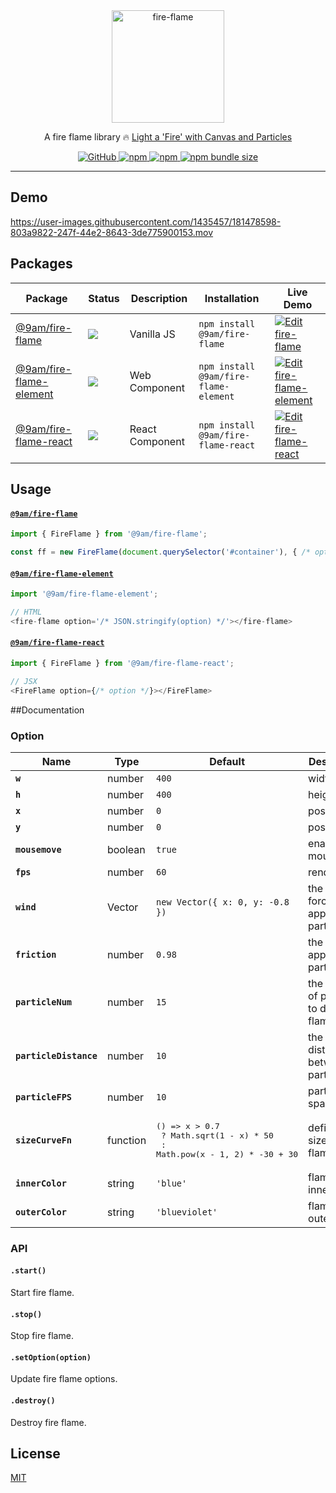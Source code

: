 <div align="center">
    <img src="https://user-images.githubusercontent.com/1435457/184616572-df451c3a-737c-4e44-84cb-f3348189d7bb.gif" alt="fire-flame" width="180" height="180" />
    <p>A fire flame library 🔥 <a href="https://github.com/9am/9am.github.io/issues/7">Light a 'Fire' with Canvas and Particles</a></p>
    <p>
        <a href="https://github.com/9am/fire-flame/blob/main/LICENSE">
            <img alt="GitHub" src="https://img.shields.io/github/license/9am/fire-flame?color=success">
        </a>
        <a href="https://www.npmjs.com/package/@9am/fire-flame">
            <img alt="npm" src="https://img.shields.io/npm/v/@9am/fire-flame?color=orange">
        </a>
        <a href="https://www.npmjs.com/package/@9am/fire-flame">
            <img alt="npm" src="https://img.shields.io/npm/dt/@9am/fire-flame?color=blue">
        </a>
        <a href="https://bundlephobia.com/package/@9am/fire-flame@latest">
            <img alt="npm bundle size" src="https://img.shields.io/bundlephobia/minzip/@9am/fire-flame">
        </a>
    </p>
</div>

---

## Demo
https://user-images.githubusercontent.com/1435457/181478598-803a9822-247f-44e2-8643-3de775900153.mov

## Packages
| Package | Status | Description | Installation | Live Demo |
| ------- | ------ | ----------- | ------------ | --------- |
| [@9am/fire-flame](https://github.com/9am/fire-flame/tree/main/packages/%409am/fire-flame) | [![](https://img.shields.io/npm/v/@9am/fire-flame)](https://npm.im/@9am/fire-flame) | Vanilla JS | `npm install @9am/fire-flame` |  [![Edit fire-flame](https://codesandbox.io/static/img/play-codesandbox.svg)](https://codesandbox.io/s/fire-flame-gfdw6f?fontsize=14&hidenavigation=1&theme=dark) |
| [@9am/fire-flame-element](https://github.com/9am/fire-flame/tree/main/packages/%409am/fire-flame-element) | [![](https://img.shields.io/npm/v/@9am/fire-flame-element)](https://npm.im/@9am/fire-flame-element) | Web Component | `npm install @9am/fire-flame-element ` | [![Edit fire-flame-element](https://codesandbox.io/static/img/play-codesandbox.svg)](https://codesandbox.io/s/fire-flame-element-4np4yg?fontsize=14&hidenavigation=1&theme=dark) |
| [@9am/fire-flame-react](https://github.com/9am/fire-flame/tree/main/packages/%409am/fire-flame-react) | [![](https://img.shields.io/npm/v/@9am/fire-flame-react)](https://npm.im/@9am/fire-flame-react) | React Component | `npm install @9am/fire-flame-react` | [![Edit fire-flame-react](https://codesandbox.io/static/img/play-codesandbox.svg)](https://codesandbox.io/s/fire-flame-react-gptfe4?fontsize=14&hidenavigation=1&module=%2Fsrc%2FApp.tsx&theme=dark) |


## Usage

#### [`@9am/fire-flame`](https://github.com/@9am/fire-flame)
```js
import { FireFlame } from '@9am/fire-flame';

const ff = new FireFlame(document.querySelector('#container'), { /* option */ });
```

#### [`@9am/fire-flame-element`](https://github.com/@9am/fire-flame)
```js
import '@9am/fire-flame-element';

// HTML
<fire-flame option='/* JSON.stringify(option) */'></fire-flame>
```

#### [`@9am/fire-flame-react`](https://github.com/@9am/fire-flame)
```js
import { FireFlame } from '@9am/fire-flame-react';

// JSX
<FireFlame option={/* option */}></FireFlame>
```

##Documentation

### Option

| Name | Type | Default | Description |
| ---- | ---- | ------- | ----------- |
|**`w`**|number|`400`|width|
|**`h`**|number|`400`|height|
|**`x`**|number|`0`|position x|
|**`y`**|number|`0`|position y|
|**`mousemove`**|boolean|`true`|enable mousemove|
|**`fps`**|number|`60`|render fps|
|**`wind`**|Vector|`new Vector({ x: 0, y: -0.8 })`|the Vector force applied to particles|
|**`friction`**|number|`0.98`|the friction applied to particles|
|**`particleNum`**|number|`15`|the number of particle to draw the flame|
|**`particleDistance`**|number|`10`|the distance between particles|
|**`particleFPS`**|number|`10`|particle spawn fps|
|**`sizeCurveFn`**|function|<pre>() => x > 0.7 <br/>   ? Math.sqrt(1 - x) * 50<br/>   : Math.pow(x - 1, 2) * -30 + 30</pre>|define the size of the flame|
|**`innerColor`**|string|`'blue'`|flame color inner|
|**`outerColor`**|string|`'blueviolet'`|flame color outer|

### API

#### `.start()`
Start fire flame.

#### `.stop()`
Stop fire flame.

#### `.setOption(option)`
Update fire flame options.

#### `.destroy()`
Destroy fire flame.


## License
[MIT](LICENSE)
